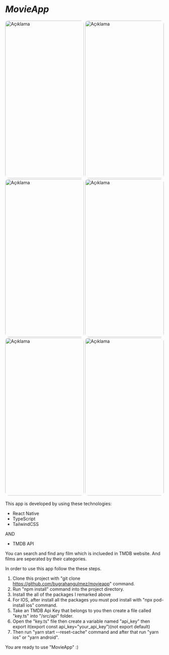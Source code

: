 # _MovieApp_

<img src="https://github.com/bugrahangulmez/movieapp/assets/114365074/d1932792-b5a4-4807-929a-99ff8fd63679" alt="Açıklama" width="250" height="500" style="border-radius: 10px;">
<img src="https://github.com/bugrahangulmez/movieapp/assets/114365074/9e1d65d3-ad4b-40ca-9fcc-e10d3a566141" alt="Açıklama" width="250" height="500" style="border-radius: 10px;">
<img src="https://github.com/bugrahangulmez/movieapp/assets/114365074/7ee8ba4b-2431-406e-aa8f-c8397c569ffb" alt="Açıklama" width="250" height="500" style="border-radius: 10px;">
<img src="https://github.com/bugrahangulmez/movieapp/assets/114365074/cb48bc5d-0470-4129-a8d0-48bc17af36d9" alt="Açıklama" width="250" height="500" style="border-radius: 10px;">
<img src="https://github.com/bugrahangulmez/movieapp/assets/114365074/6796799c-0f42-4961-8e12-45aaa9606bce" alt="Açıklama" width="250" height="500" style="border-radius: 10px;">
<img src="https://github.com/bugrahangulmez/movieapp/assets/114365074/d9edef46-562f-404b-893a-ecda7624fc73" alt="Açıklama" width="250" height="500" style="border-radius: 10px;">

This app is developed by using these technologies:

- React Native
- TypeScript
- TailwindCSS

AND

- TMDB API

You can search and find any film which is inclueded in TMDB website. And films are seperated by their categories.

In order to use this app follow the these steps.

1. Clone this project with "git clone https://github.com/bugrahangulmez/movieapp" command.
2. Run "npm install" command into the project directory.
3. Install the all of the packages I remarked above
4. For IOS, after install all the packages you must pod install with "npx pod-install ios" command.
5. Take an TMDB Api Key that belongs to you then create a file called "key.ts" into "/src/api" folder.
6. Open the "key.ts" file then create a variable named "api_key" then export it(export const api_key="your_api_key")(not export default)
7. Then run "yarn start --reset-cache" command and after that run "yarn ios" or "yarn android".

You are ready to use "MovieApp" :)
